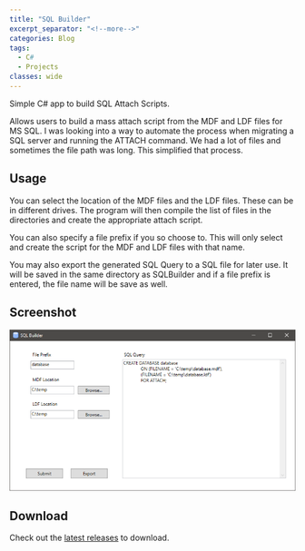 ```yaml
---
title: "SQL Builder"
excerpt_separator: "<!--more-->"
categories: Blog
tags: 
  - C#
  - Projects
classes: wide
---
```


Simple C# app to build SQL Attach Scripts.

Allows users to build a mass attach script from the MDF and LDF files for MS SQL. I was looking into a way to automate the process when migrating a SQL server and running the ATTACH command. We had a lot of files and sometimes the file path was long. This simplified that process.

<!--more-->

## Usage

You can select the location of the MDF files and the LDF files. These can be in different drives. The program will then compile the list of files in the directories and create the appropriate attach script.

You can also specify a file prefix if you so choose to. This will only select and create the script for the MDF and LDF files with that name.

You may also export the generated SQL Query to a SQL file for later use. It will be saved in the same directory as SQLBuilder and if a file prefix is entered, the file name will be save as well.

## Screenshot

![SQLBuilder](https://raw.githubusercontent.com/cjerrington/SQLBuilder/main/SQLBuilder.png)

## Download

Check out the [latest releases](https://github.com/cjerrington/SQLBuilder/releases/latest) to download. 
